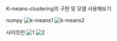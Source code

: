 K-means-clustering의 구현 및 모델 사용해보기

numpy
![k-means1](https://user-images.githubusercontent.com/27040963/43052000-f5d3dd16-8e5b-11e8-9032-21c0d46cfe20.PNG)
![k-means2](https://user-images.githubusercontent.com/27040963/43052001-f5fda3a8-8e5b-11e8-802a-cae3033460bd.PNG)


사이킷런
![1](https://user-images.githubusercontent.com/27040963/43052002-f626b662-8e5b-11e8-875c-76fa3f34c1db.PNG)
![2](https://user-images.githubusercontent.com/27040963/43052003-f6534eca-8e5b-11e8-984b-0562fd8b0ff5.PNG)

